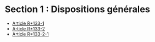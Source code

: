 # Section 1 : Dispositions générales

- [Article R*133-1](article-r-133-1.md)
- [Article R*133-2](article-r-133-2.md)
- [Article R*133-2-1](article-r-133-2-1.md)
